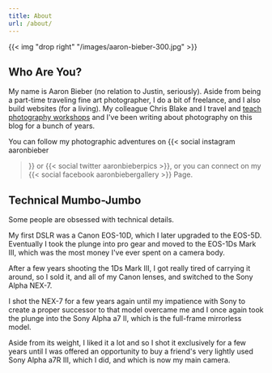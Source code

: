 ```yaml
---
title: About
url: /about/
---
```


{{< img "drop right" "/images/aaron-bieber-300.jpg" >}}

## Who Are You?

My name is Aaron Bieber (no relation to Justin, seriously). Aside from being a
part-time traveling fine art photographer, I do a bit of freelance, and I also
build websites (for a living). My colleague Chris Blake and I travel and
[teach photography workshops](https://www.artphotoworkshops.com) and I've been
writing about photography on this blog for a bunch of years.

You can follow my photographic adventures on {{< social instagram aaronbieber
>}} or {{< social twitter aaronbieberpics >}}, or you can connect on my
{{< social facebook aaronbiebergallery >}} Page.

## Technical Mumbo-Jumbo

Some people are obsessed with technical details.

My first DSLR was a Canon EOS-10D, which I later upgraded to the EOS-5D. Eventually
I took the plunge into pro gear and moved to the EOS-1Ds Mark III, which was the
most money I've ever spent on a camera body.

After a few years shooting the 1Ds Mark III, I got really tired of carrying it
around, so I sold it, and all of my Canon lenses, and switched to the Sony Alpha
NEX-7.

I shot the NEX-7 for a few years again until my impatience with Sony to create a
proper successor to that model overcame me and I once again took the plunge into
the Sony Alpha a7 II, which is the full-frame mirrorless model.

Aside from its weight, I liked it a lot and so I shot it exclusively for a few
years until I was offered an opportunity to buy a friend's very lightly used
Sony Alpha a7R III, which I did, and which is now my main camera.
